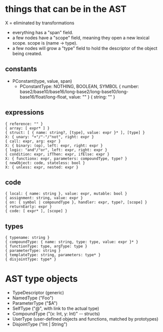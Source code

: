 
# things that can be in the AST

X = eliminated by transformations

- everything has a "span" field.
- a few nodes have a "scope" field, meaning they open a new lexical scope.
  scope is (name -> type).
- a few nodes will grow a "type" field to hold the descriptor of the object
  being created.

## constants

- PConstant(type, value, span)
  - PConstantType: NOTHING, BOOLEAN, SYMBOL
    { number: base2/base10/base16/long-base2/long-base10/long-base16/float/long-float, value: "" }
    { string: "" }

## expressions

    { reference: "" }
    { array: [ expr* ] }
    { struct: [ { name: string?, [type], value: expr }* ], [type] }
    X: { unary: "+"/"-"/"not", right: expr }
    { call: expr, arg: expr }
    X: { binary: (op), left: expr, right: expr }
    { logic: "and"/"or", left: expr, right: expr }
    { condition: expr, ifThen: expr, ifElse: expr }
    X: { functionx: expr, parameters: compoundType, type? }
    { newObject: code, stateless: bool }
    X: { unless: expr, nested: expr }

## code

    { local: { name: string }, value: expr, mutable: bool }
    { assignment: string, value: expr }
    { on: { symbol | compoundType }, handler: expr, type?, [scope] }
    { returnEarly: expr }
    { code: [ expr* ], [scope] }

## types

    { typename: string }
    { compoundType: { name: string, type: type, value: expr }* }
    { functionType: type, argType: type }
    { parameterType: string }
    { templateType: string, parameters: type* }
    { disjointType: type* }

# AST type objects

- TypeDescriptor (generic)
- NamedType ("Foo")
- ParameterType ("$A")
- SelfType ("@", with link to the actual type)
- CompoundType ("(x: Int, y: Int)" -- structs)
- UserType (user-defined objects and functions, matched by prototypes)
- DisjointType ("Int | String")
